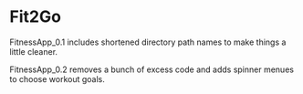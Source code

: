 # Fit2Go
FitnessApp_0.1 includes shortened directory path names to make things a little cleaner.

FitnessApp_0.2 removes a bunch of excess code and adds spinner menues to choose workout goals.
